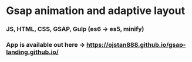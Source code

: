 #  Gsap animation and adaptive layout
### JS, HTML, CSS, GSAP, Gulp (es6 -> es5, minify)

### App is available out here -> https://ojstan888.github.io/gsap-landing.github.io/

